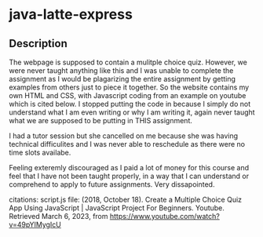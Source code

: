 # java-latte-express

## Description
The webpage is supposed to contain a mulitple choice quiz. 
However, we were never taught anything like this and I was unable to complete the assignment as I would be plagarizing the entire assignment by getting examples from others just to piece it together. So the website contains my own HTML and CSS, with Javascript coding from an example on youtube which is cited below. I stopped putting the code in because I simply do not understand what I am even writing or why I am writing it, again never taught what we are supposed to be putting in THIS assignment. 

I had a tutor session but she cancelled on me because she was having technical difficulites and I was never able to reschedule as there were no time slots availabe. 

Feeling exteremly discouraged as I paid a lot of money for this course and feel that I have not been taught properly, in a way that I can understand or comprehend to apply to future assignments. Very dissapointed. 

citations:
script.js file: 
(2018, October 18). Create a Multiple Choice Quiz App Using JavaScript | JavaScript Project For Beginners. Youtube. Retrieved March 6, 2023, from https://www.youtube.com/watch?v=49pYIMygIcU